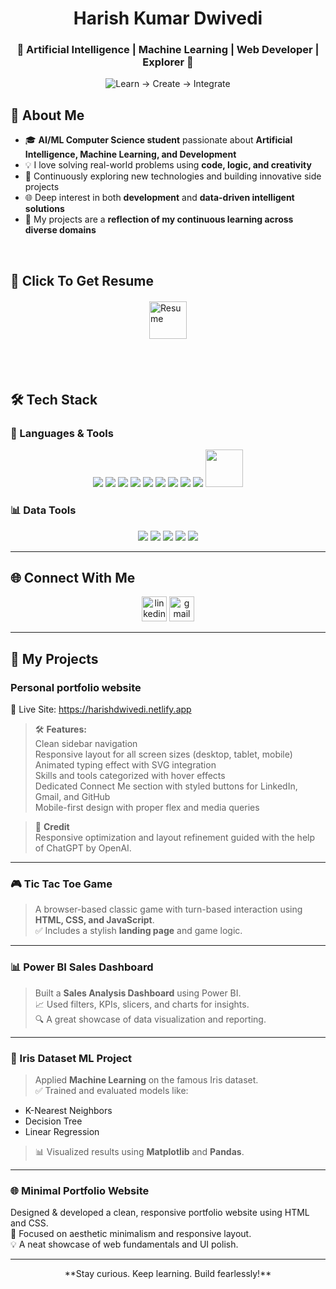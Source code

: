<h1 align="center"> Harish Kumar Dwivedi</h1>
<h3 align="center">🚀 Artificial Intelligence | Machine Learning | Web Developer | Explorer 🚀</h3>
<p align="center">
<img src="https://readme-typing-svg.demolab.com?font=Fira+Code&weight=500&size=25&pause=1000&color=FF0000&center=true&vCenter=true&width=600&lines=Learn+%E2%86%92+Create+%E2%86%92+Integrate" alt="Learn → Create → Integrate" />
</p>


## 🧠 About Me
- 🎓 **AI/ML Computer Science student** passionate about **Artificial Intelligence, Machine Learning, and Development**
- 💡 I love solving real-world problems using **code, logic, and creativity**
- 🧪 Continuously exploring new technologies and building innovative side projects
- 🌐 Deep interest in both **development** and **data-driven intelligent solutions**
- 🌱 My projects are a **reflection of my continuous learning across diverse domains**
<br>

## 📝 Click To Get Resume
<a href="https://drive.google.com/file/d/1l78OTVR4vJPfuNxRqn6O0WZe0L2ntqNS/view" target="_blank">
  <img src="https://img.icons8.com/?size=100&id=84648&format=png&color=000000" 
       alt="Resume" 
       style="width: 60px; height: 60px; cursor: pointer; display: block; margin: 20px auto;">
</a>

<br>
<br>

## 🛠️ Tech Stack
### 🚀 Languages & Tools
<p align="center">

  <img src="https://skillicons.dev/icons?i=python" />
  <img src="https://skillicons.dev/icons?i=cpp" />
  <img src="https://skillicons.dev/icons?i=js" />
  <img src="https://skillicons.dev/icons?i=html" />
  <img src="https://skillicons.dev/icons?i=css" />
  <img src="https://skillicons.dev/icons?i=mysql" />
  <img src="https://skillicons.dev/icons?i=git" />
  <img src="https://skillicons.dev/icons?i=github" />
  <img src="https://skillicons.dev/icons?i=vscode" />
  <img src="https://img.icons8.com/color/48/000000/power-bi.png" width="60" height="60" />
</p>

### 📊 Data Tools

<p align="center">
  <img src="https://img.shields.io/badge/Numpy-013243?style=for-the-badge&logo=numpy&logoColor=white" />
  <img src="https://img.shields.io/badge/Scikit--Learn-F7931E?style=for-the-badge&logo=scikit-learn&logoColor=white" />
  <img src="https://img.shields.io/badge/Pandas-150458?style=for-the-badge&logo=pandas&logoColor=white" />
  <img src="https://img.shields.io/badge/Matplotlib-008080?style=for-the-badge&logo=matplotlib&logoColor=white" />
  <img src="https://img.shields.io/badge/Django-092E20?style=for-the-badge&logo=django&logoColor=white" />

</p>


---
## 🌐 Connect With Me

<p align="center">
  <a href="https://www.linkedin.com/in/harish-kumar-dwivedi-b1b410203/"><img src="https://img.icons8.com/color/48/linkedin.png" alt="linkedin" width="40" /></a>
  <a href="mailto:harishdwivedi346@gmail.com"><img src="https://img.icons8.com/color/48/gmail-new.png" alt="gmail" width="40" /></a>
</p>

---


## 📂 My Projects
### Personal portfolio website

🔗 Live Site: https://harishdwivedi.netlify.app

> 🛠 **Features:**  
Clean sidebar navigation  
Responsive layout for all screen sizes (desktop, tablet, mobile)  
Animated typing effect with SVG integration   
Skills and tools categorized with hover effects  
Dedicated Connect Me section with styled buttons for LinkedIn, Gmail, and GitHub  
Mobile-first design with proper flex and media queries

>🤝 **Credit**   
Responsive optimization and layout refinement guided with the help of ChatGPT by OpenAI.
---
### 🎮 Tic Tac Toe Game
> A browser-based classic game with turn-based interaction using **HTML, CSS, and JavaScript**.  
> ✅ Includes a stylish **landing page** and game logic.  

---

### 📊 Power BI Sales Dashboard
> Built a **Sales Analysis Dashboard** using Power BI.  
> 📈 Used filters, KPIs, slicers, and charts for insights.  
> 🔍 A great showcase of data visualization and reporting.

---
### 🌸 Iris Dataset ML Project
> Applied **Machine Learning** on the famous Iris dataset.  
> ✅ Trained and evaluated models like:
- K-Nearest Neighbors  
- Decision Tree  
- Linear Regression  
> 📊 Visualized results using **Matplotlib** and **Pandas**.

---
### 🌐 Minimal Portfolio Website  
Designed & developed a clean, responsive portfolio website using HTML and CSS.  
🎨 Focused on aesthetic minimalism and responsive layout.  
💡 A neat showcase of web fundamentals and UI polish.  

---


<p align="center">
**Stay curious. Keep learning. Build fearlessly!**
  </p>
